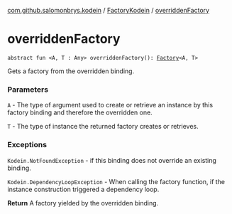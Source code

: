 [com.github.salomonbrys.kodein](../index.md) / [FactoryKodein](index.md) / [overriddenFactory](.)

# overriddenFactory

`abstract fun <A, T : Any> overriddenFactory(): `[`Factory`](../-factory.md)`<A, T>`

Gets a factory from the overridden binding.

### Parameters

`A` - The type of argument used to create or retrieve an instance by this factory binding and therefore the overridden one.

`T` - The type of instance the returned factory creates or retrieves.

### Exceptions

`Kodein.NotFoundException` - if this binding does not override an existing binding.

`Kodein.DependencyLoopException` - When calling the factory function, if the instance construction triggered a dependency loop.

**Return**
A factory yielded by the overridden binding.

